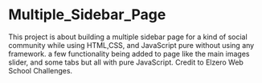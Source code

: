# Multiple_Sidebar_Page
This project is about building a multiple sidebar page for a kind of social community while using HTML,CSS, and JavaScript pure without using any framework. a few functionality being added to page like the main images slider, and some tabs but all with pure JavaScript. Credit to Elzero Web School Challenges.
